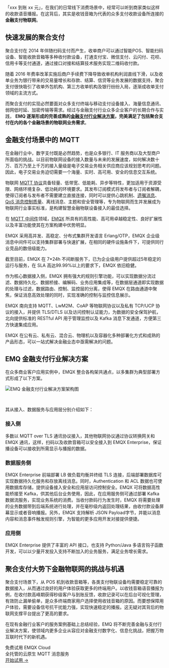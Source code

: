 「xxx 到账 xx 元」，在我们的日常线下消费场景中，经常可以听到商家类似这样的收款语音播报。在这背后，其实是收钱音箱为代表的众多支付收款设备所连接的 **金融支付物联网**。

## 快速发展的聚合支付

聚合支付在 2014 年伴随扫码支付而产生，收单商户可以通过智能POS、智能扫码设备、智能收款音箱等多种收付款设备，打通支付宝、微信支付、云闪付、花呗、信用卡等支付通道，通过接口对接和结算技术服务实现二维码收付款。

随着 2016 年费率改革实施后商户手续费下降导致收单机构利润直线下滑，以及收单业务为银行带来的交易量增长和存款、结算、信贷等业务发展的数据支持，聚合支付很快吸引了收单外包机构、第三方收单机构及银行纷纷入局，逐渐成收单支付领域的主流方式。

而聚合支付的实现必然要面对众多支付终端与移动支付设备接入、海量信息通讯、弱网低时延、加密传输等需求。经过与金融支付行业众多企业客户的长期合作与实践， **EMQ 逐渐形成的完善成熟的[金融支付行业解决方案](https://www.emqx.com/zh/customers/emqx-in-finance-and-payment-iot)，完美满足了包括聚合支付在内的各个金融场景的物联网业务需求**。

## 金融支付场景中的 MQTT

在金融行业中，数字支付既是必然趋势，也是众多银行、IT 服务商以及大型商户所面临的挑战。以目前物联网设备的接入数量与未来的发展速度，如何解决数十万、百万乃至上千万的接入量级是电子交易业务相关供应商应该规划思考的问题。因此，电子交易业务迫切需要一个海量、实时、高可用、安全的信息交互系统。

物联网 [MQTT 协议](https://www.emqx.com/zh/mqtt)具备轻量、低带宽、低能耗、异步等特性，更加适用于资源受限、网络环境复杂、低功耗的环境要求。其发布订阅模式将发布者与订阅者解耦，使得订阅者与发布者不需要建立直接连接，同时可以提供心跳机制、[遗嘱消息](https://www.emqx.com/zh/blog/use-of-mqtt-will-message)、[QoS 消息控制质量](https://www.emqx.com/zh/blog/introduction-to-mqtt-qos)、离线消息、主题和安全管理等，专为物联网而生并发展成为物联网行业事实标准，是构建智慧金融物联设备接入的最佳选择。

在 [MQTT 中间件](https://www.emqx.com/zh/products/emqx)领域，[EMQX](https://www.emqx.com/zh/products/emqx) 所具有的高性能、高可用卓越稳定性、良好扩展性以及丰富功能使其在方案构建中优势明显。

EMQX 采用高并发、高稳定、分布式集群开发语言 Erlang/OTP，EMQX 企业级消息中间件可以支持集群部署与快速扩展，在相同的硬件设施条件下，可提供同行业竞品的数倍级能力。

截至目前，EMQX 在 7*24h 不间断服务下，已为企业级用户提供超过5年稳定的运行与服务，在 SLA 高达99.99%以上的要求下，EMQX 依旧稳健。

作为核心数据接入侧，EMQX 拥有强大的规则引擎功能，可以实现数据分流过滤、数据持久化、数据桥接、编解码、业务应用集成等，在数据层通道即实现数据的处理与过滤，数据路由、控制、监控层的分离，使得 EMQX 在路由通道中聚焦，保证消息高效处理的同时，实现准确的控制与监控信息展示。

EMQX 南向支持 MQTT、LwM2M、CoAP 等物联网协议以及私有 TCP/UCP 协议的接入，并提供 TLS/DTLS 以及访问控制认证能力，为数据的安全保驾护航，北向提供标准的 RESTful API 用于管理监控以及 Kafka 消息下发通道，方便第三方快速集成应用。

EMQX 在公有云、私有云、混合云、物理机以及容器化多种部署化方式和成熟的产品形态，可以一站式解决金融业态中亟需解决的问题。

## EMQ 金融支付行业解决方案

在众多商业客户应用实例中，EMQX 整合各构架共通点，以多集群为典型部署方式形成了以下方案。

![EMQ 金融支付行业解决方案架构图](https://assets.emqx.com/images/6247b73f00f0e680547ae7f18ee1433f.png)

​     

其从接入、数据服务与应用层分别介绍如下：

### 接入侧

多数以 MQTT over TLS 通讯协议接入，其他物联网协议通过协议转换网关和 EMQX 通讯，这样，扫码以及收款音箱可以安全接入到 EMQX Enterprise，保证播设备可以接收到所需显示与播报的数据。

### 数据服务侧

EMQX Enterprise 前端部署 LB 做负载均衡并终结 TLS 连接，后端部署数据库可实现数据持久化服务和存放离线消息。同时，Authentication 和 ACL 数据也可使用数据库存储，提供设备接入安全和应用层访问控制安全。EMQX 可将数据高性能桥接至 Kafka，供其他后台业务使用，因此，在应用服务侧可通过部署 Kafka 数据流服务，实现业务系统的消费。当收付款码行为发生时，EMQX 将需要处理的业务数据带到后端系统进行处理，并在毫秒级内返回处理结果，由收付款设备屏幕显示或者音响播报。另外，EMQX 支持解析 JSON Payload字节，并能以消息内容和消息事件触发规则引擎，为智能的更多应用开发对接提供便捷。

### 应用侧

EMQX Enterprise 提供了丰富的 API 接口，也支持 Python/Java 多语言钩子函数开发，可以以少量开发投入支持不断加入的业务服务，满足业务增长需求。

## 聚合支付大势下金融物联网的挑战与机遇

聚合支付场景下，从 POS 机到收款音箱等，各类支付物联设备均需要稳定可靠的数据接入，从而通过良好的用户体验获取更多的终端用户。以收钱音箱语音播报为例，在收付款高峰期获得秒级客户与到账反馈，收款记录可以在后台可视化管理，有效防止漏单偷单，是众多终端商家用户选择使用收钱音箱的原因。而要想保障用户体验，需要设备信号抗干扰能力强，实现快速稳定的播报。这无疑对其背后的物联网支撑平台提出了更高的要求。

在现有金融行业客户的服务案例基础上总结经验，EMQ 将不断完善金融与支付行业解决方案，使领域内更多企业从容应对金融支付数字化、信息化挑战，把握万物互联时代下的新机遇。


<section class="promotion">
    <div>
        免费试用 EMQX Cloud
        <div class="is-size-14 is-text-normal has-text-weight-normal">全托管的云原生 MQTT 消息服务</div>
    </div>
    <a href="https://accounts-zh.emqx.com/signup?continue=https://cloud.emqx.com/console/deployments/0?oper=new" class="button is-gradient px-5">开始试用 →</a >
</section>
